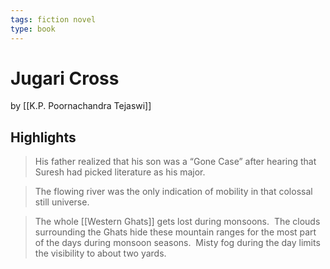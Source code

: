 ```yaml
---
tags: fiction novel
type: book
---
```


# Jugari Cross
by [[K.P. Poornachandra Tejaswi]]

## Highlights
> His father realized that his son was a “Gone Case” after hearing that Suresh had picked literature as his major.

> The flowing river was the only indication of mobility in that colossal still universe.

> The whole [[Western Ghats]] gets lost during monsoons.  The clouds surrounding the Ghats hide these mountain ranges for the most part of the days during monsoon seasons.  Misty fog during the day limits the visibility to about two yards.
